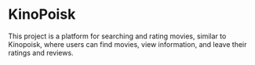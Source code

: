 # KinoPoisk
This project is a platform for searching and rating movies, similar to Kinopoisk, where users can find movies, view information, and leave their ratings and reviews.
